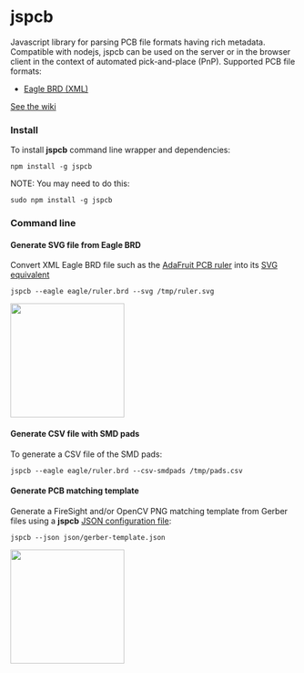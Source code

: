 # jspcb
Javascript library for parsing PCB file formats having rich metadata. 
Compatible with nodejs, jspcb can be used on the server or in the browser 
client in the context of automated pick-and-place (PnP). Supported PCB file
formats:

* <a href="file:///home/chronos/u-a7a1ed9f0b86bfc3924e4a621e22cffc1868821a/Downloads/eagle416r2_help_en.pdf">Eagle BRD (XML)</a>

[See the wiki](https://github.com/firepick/jspcb/wiki)

### Install
To install **jspcb** command line wrapper and dependencies:

`npm install -g jspcb`

NOTE: You may need to do this:

`sudo npm install -g jspcb`

### Command line
#### Generate SVG file from Eagle BRD
Convert XML Eagle BRD file such as the 
<a href="https://github.com/adafruit/Adafruit-PCB-Ruler/blob/master/Adafruit%20PCB%20Reference%20Ruler.brd">AdaFruit PCB ruler</a>
into its 
<a href="https://raw.githubusercontent.com/firepick/jspcb/master/eagle/ruler.svg">SVG equivalent</a>

`jspcb --eagle eagle/ruler.brd --svg /tmp/ruler.svg`

<a href="https://raw.githubusercontent.com/firepick/jspcb/master/doc/ruler.png">
    <img src="https://raw.githubusercontent.com/firepick/jspcb/master/doc/ruler.png" height="200px"></a>

#### Generate CSV file with SMD pads
To generate a CSV file of the SMD pads:

`jspcb --eagle eagle/ruler.brd --csv-smdpads /tmp/pads.csv`

#### Generate PCB matching template
Generate a FireSight and/or OpenCV PNG matching template from Gerber files using a 
**jspcb** [JSON configuration file](https://github.com/firepick/jspcb/blob/master/json/gerber-template.json):

`jspcb --json json/gerber-template.json`

<a href="https://raw.githubusercontent.com/firepick/jspcb/master/doc/ruler-tmplt.png"> 
    <img src="https://raw.githubusercontent.com/firepick/jspcb/master/doc/ruler-tmplt.png" height=200px></a>

